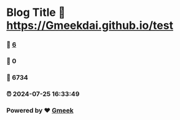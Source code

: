 # Blog Title :link: https://Gmeekdai.github.io/test 
### :page_facing_up: [6](https://Gmeekdai.github.io/test/tag.html) 
### :speech_balloon: 0 
### :hibiscus: 6734 
### :alarm_clock: 2024-07-25 16:33:49 
### Powered by :heart: [Gmeek](https://github.com/Meekdai/Gmeek)
